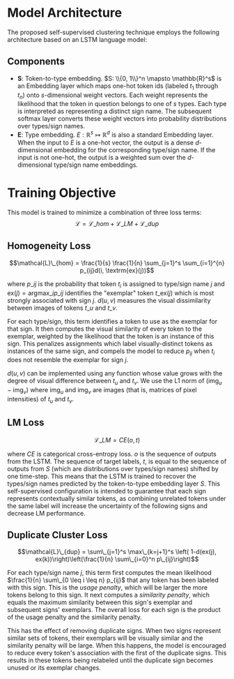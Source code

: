 # Model Architecture

The proposed self-supervised clustering technique employs the following architecture based on an LSTM language model:

[](cluster-arch.svg)

## Components

- **S**: Token-to-type embedding. $S: \\{0, 1\\}^n \mapsto \mathbb{R}^s$ is an Embedding layer which maps one-hot token ids 
  (labeled $t_1$ through $t_n$) onto *s*-dimensional weight vectors. Each weight represents the likelihood that the token 
  in question belongs to one of $s$ types. Each type is interpreted as representing a distinct sign name. The subsequent 
  softmax layer converts these weight vectors into probability distributions over types/sign names.
- **E**: Type embedding. $E: \mathbb{R}^s \mapsto \mathbb{R}^d$ is also a standard Embedding layer. When the input to $E$ is 
  a one-hot vector, the output is a dense *d*-dimensional embedding for the corresponding type/sign name. If the input is not 
  one-hot, the output is a weighted sum over the *d*-dimensional type/sign name embeddings.

# Training Objective

This model is trained to minimize a combination of three loss terms: 
$$\mathcal{L} = \mathcal{L}\_{hom} + \mathcal{L}\_{LM} + \mathcal{L}\_{dup}$$

## Homogeneity Loss
$$\mathcal{L}\_{hom} = \frac{1}{s} \frac{1}{n} \sum_{j=1}^s \sum_{i=1}^{n} p_{ij}d(i, \textrm{ex}(j))$$

where $p\_{ij}$ is the probability that token $t_i$ is assigned to type/sign name $j$ and 
$\textrm{ex}(j) = \textrm{argmax}\_{i} p\_{ij}$ identifies the "exemplar" token 
$t\_{\textrm{ex}(j)}$ which is most strongly associated with sign $j$. 
$d(u, v)$ measures the visual dissimilarity between images of tokens $t\_u$ and $t\_v$.

For each type/sign, this term identifies a token to use as the exemplar for that sign. 
It then computes the visual similarity of every token to the exemplar, weighted by the likelihood that the token is an instance of this sign.
This penalizes assignments which label visually-distinct tokens as instances of the same sign, and compels the model to reduce $p_{ij}$ when $t_i$ does not resemble the exemplar for sign $j$.

$d(u,v)$ can be implemented using any function whose value grows with the degree of visual difference between $t_u$ and $t_v$.
We use the L1 norm of $(\textrm{img}_u-\textrm{img}_v)$ where $\textrm{img}_u$ and $\textrm{img}_v$ are images (that is, matrices of pixel intensities) of $t_u$ and $t_v$.

## LM Loss
$$\mathcal{L}\_{LM} = CE( o, t )$$

where $CE$ is categorical cross-entropy loss. $o$ is the sequence of outputs from the LSTM. The sequence of target labels, $t$, is equal to the sequence of outputs from $S$ (which are distributions over types/sign names) shifted by one time-step.
This means that the LSTM is trained to recover the types/sign names predicted by the token-to-type embedding layer $S$.
This self-supervised configuration is intended to guarantee that each sign represents contextually similar tokens, as combining unrelated tokens under the same label will increase the uncertainty of the following signs and decrease LM performance.

## Duplicate Cluster Loss
$$\mathcal{L}\_{dup} = \sum\_{j=1}^s \max\_{k=j+1}^s \left( 1-d(ex(j), ex(k))\right)\left(\frac{1}{n} \sum\_{i=0}^n p\_{ij}\right)$$

For each type/sign name $j$, this term first computes the mean likelihood $\frac{1}{n} \sum\_{0 \leq i \leq n} p_{ij}$ that any 
token has been labeled with this sign. This is the *usage penalty*, which will be larger the more tokens belong to this sign.
It next computes a *similarity penalty*, which equals the maximum similarity between this sign's exemplar and subsequent 
signs' exemplars. The overall loss for each sign is the product of the usage penalty and the similarity penalty.

This has the effect of removing duplicate signs. When two signs represent similar sets of tokens, their exemplars will be 
visually similar and the similarity penalty will be large. When this happens, the model is encouraged to reduce every 
token's association with the first of the duplicate signs. This results in these tokens being relabeled until the 
duplicate sign becomes unused or its exemplar changes.
